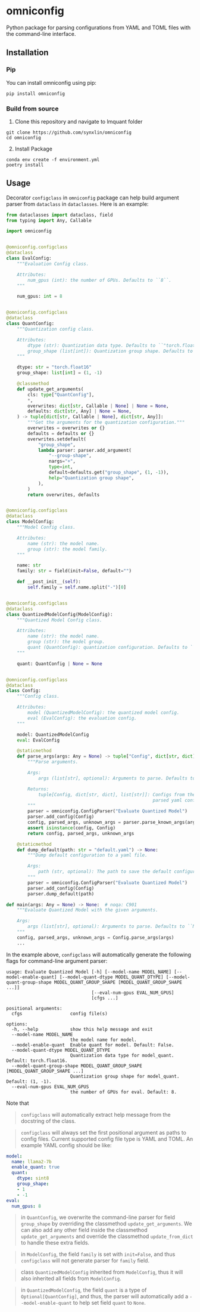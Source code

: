 # omniconfig

Python package for parsing configurations from YAML and TOML files with the command-line interface.

## Installation

### Pip

You can install omniconfig using pip:

```
pip install omniconfig
```

### Build from source

1. Clone this repository and navigate to lmquant folder
```
git clone https://github.com/synxlin/omniconfig
cd omniconfig
```

2. Install Package
```
conda env create -f environment.yml
poetry install
```

## Usage

Decorator `configclass` in `omniconfig` package can help build argument parser from `dataclass` in `dataclasses`. Here is an example:

```python
from dataclasses import dataclass, field
from typing import Any, Callable

import omniconfig


@omniconfig.configclass
@dataclass
class EvalConfig:
    """Evaluation Config class.

    Attributes:
        num_gpus (int): the number of GPUs. Defaults to ``8``.
    """

    num_gpus: int = 8


@omniconfig.configclass
@dataclass
class QuantConfig:
    """Quantization config class.

    Attributes:
        dtype (str): Quantization data type. Defaults to ``"torch.float16"``.
        group_shape (list[int]): Quantization group shape. Defaults to ``(1, -1)``.
    """

    dtype: str = "torch.float16"
    group_shape: list[int] = (1, -1)

    @classmethod
    def update_get_arguments(
        cls: type["QuantConfig"],
        *,
        overwrites: dict[str, Callable | None] | None = None,
        defaults: dict[str, Any] | None = None,
    ) -> tuple[dict[str, Callable | None], dict[str, Any]]:
        """Get the arguments for the quantization configuration."""
        overwrites = overwrites or {}
        defaults = defaults or {}
        overwrites.setdefault(
            "group_shape",
            lambda parser: parser.add_argument(
                "--group-shape",
                nargs="+",
                type=int,
                default=defaults.get("group_shape", (1, -1)),
                help="Quantization group shape",
            ),
        )
        return overwrites, defaults


@omniconfig.configclass
@dataclass
class ModelConfig:
    """Model Config class.

    Attributes:
        name (str): the model name.
        group (str): the model family.
    """

    name: str
    family: str = field(init=False, default="")

    def __post_init__(self):
        self.family = self.name.split("-")[0]


@omniconfig.configclass
@dataclass
class QuantizedModelConfig(ModelConfig):
    """Quantized Model Config class.

    Attributes:
        name (str): the model name.
        group (str): the model group.
        quant (QuantConfig): quantization configuration. Defaults to ``None``.
    """

    quant: QuantConfig | None = None


@omniconfig.configclass
@dataclass
class Config:
    """Config class.

    Attributes:
        model (QuantizedModelConfig): the quantized model config.
        eval (EvalConfig): the evaluation config.
    """

    model: QuantizedModelConfig
    eval: EvalConfig

    @staticmethod
    def parse_args(args: Any = None) -> tuple["Config", dict[str, dict], list[str]]:
        """Parse arguments.

        Args:
            args (list[str], optional): Arguments to parse. Defaults to ``None``.

        Returns:
            tuple[Config, dict[str, dict], list[str]]: Configs from the parsed arguments,
                                                       parsed yaml configs, and unknown arguments.
        """
        parser = omniconfig.ConfigParser("Evaluate Quantized Model")
        parser.add_config(Config)
        config, parsed_args, unknown_args = parser.parse_known_args(args)
        assert isinstance(config, Config)
        return config, parsed_args, unknown_args

    @staticmethod
    def dump_default(path: str = "default.yaml") -> None:
        """Dump default configuration to a yaml file.

        Args:
            path (str, optional): The path to save the default configuration. Defaults to ``"default.yaml"``.
        """
        parser = omniconfig.ConfigParser("Evaluate Quantized Model")
        parser.add_config(Config)
        parser.dump_default(path)

def main(args: Any = None) -> None:  # noqa: C901
    """Evaluate Quantized Model with the given arguments.

    Args:
        args (list[str], optional): Arguments to parse. Defaults to ``None``.
    """
    config, parsed_args, unknown_args = Config.parse_args(args)
    ...
```

In the example above, ``configclass`` will automatically generate the following flags for command-line argument parser:

```
usage: Evaluate Quantized Model [-h] [--model-name MODEL_NAME] [--model-enable-quant] [--model-quant-dtype MODEL_QUANT_DTYPE] [--model-quant-group-shape MODEL_QUANT_GROUP_SHAPE [MODEL_QUANT_GROUP_SHAPE ...]]
                                [--eval-num-gpus EVAL_NUM_GPUS]
                                [cfgs ...]

positional arguments:
  cfgs                  config file(s)

options:
  -h, --help            show this help message and exit
  --model-name MODEL_NAME
                        the model name for model.
  --model-enable-quant  Enable quant for model. Default: False.
  --model-quant-dtype MODEL_QUANT_DTYPE
                        Quantization data type for model_quant. Default: torch.float16.
  --model-quant-group-shape MODEL_QUANT_GROUP_SHAPE [MODEL_QUANT_GROUP_SHAPE ...]
                        Quantization group shape for model_quant. Default: (1, -1).
  --eval-num-gpus EVAL_NUM_GPUS
                        the number of GPUs for eval. Default: 8.
```

Note that

> ``configclass`` will automatically extract help message from the docstring of the class.

> ``configclass`` will always set the first positional argument as paths to config files. Current supported config file type is YAML and TOML. An example YAML config should be like:
```YAML
model:
  name: llama2-7b
  enable_quant: true
  quant:
    dtype: sint8
    group_shape:
    - 1
    - -1
eval:
  num_gpus: 8
```

> in ``QuantConfig``, we overwrite the command-line parser for field ``group_shape`` by overriding the classmethod ``update_get_arguments``. We can also add any other field inside the classmethod ``update_get_arguments`` and override the classmethod ``update_from_dict`` to handle these extra fields.

> in ``ModelConfig``, the field ``family`` is set with ``init=False``, and thus ``configclass`` will not generate parser for ``family`` field.

> class ``QuantizedModelConfig`` inherited from ``ModelConfig``, thus it will also inherited all fields from ``ModelConfig``.

> in ``QuantizedModelConfig``, the field ``quant`` is a type of ``Optional[QuantConfig]``, and thus, the parser will automatically add a ``--model-enable-quant`` to help set field ``quant`` to ``None``.

